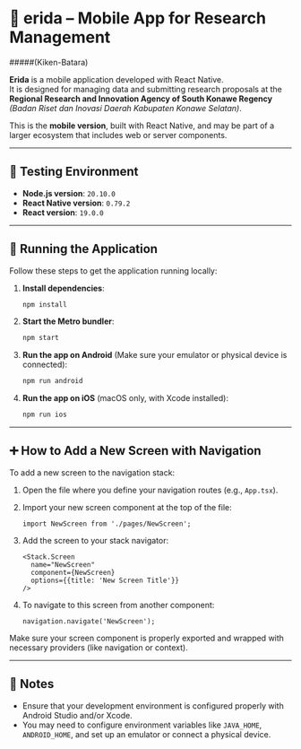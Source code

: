 # 📱 erida – Mobile App for Research Management

#####(Kiken-Batara)

**Erida** is a mobile application developed with React Native.  
It is designed for managing data and submitting research proposals at the **Regional Research and Innovation Agency of South Konawe Regency** _(Badan Riset dan Inovasi Daerah Kabupaten Konawe Selatan)_.

This is the **mobile version**, built with React Native, and may be part of a larger ecosystem that includes web or server components.

---

## 🧪 Testing Environment

- **Node.js version**: `20.10.0`
- **React Native version**: `0.79.2`
- **React version**: `19.0.0`

---

## 🚀 Running the Application

Follow these steps to get the application running locally:

1. **Install dependencies**:

   ```bash
   npm install
   ```

2. **Start the Metro bundler**:

   ```bash
   npm start
   ```

3. **Run the app on Android** (Make sure your emulator or physical device is connected):

   ```bash
   npm run android
   ```

4. **Run the app on iOS** (macOS only, with Xcode installed):

   ```bash
   npm run ios
   ```

---

## ➕ How to Add a New Screen with Navigation

To add a new screen to the navigation stack:

1. Open the file where you define your navigation routes (e.g., `App.tsx`).
2. Import your new screen component at the top of the file:

   ```tsx
   import NewScreen from './pages/NewScreen';
   ```

3. Add the screen to your stack navigator:

   ```tsx
   <Stack.Screen
     name="NewScreen"
     component={NewScreen}
     options={{title: 'New Screen Title'}}
   />
   ```

4. To navigate to this screen from another component:

   ```tsx
   navigation.navigate('NewScreen');
   ```

Make sure your screen component is properly exported and wrapped with necessary providers (like navigation or context).

---

## 📝 Notes

- Ensure that your development environment is configured properly with Android Studio and/or Xcode.
- You may need to configure environment variables like `JAVA_HOME`, `ANDROID_HOME`, and set up an emulator or connect a physical device.
